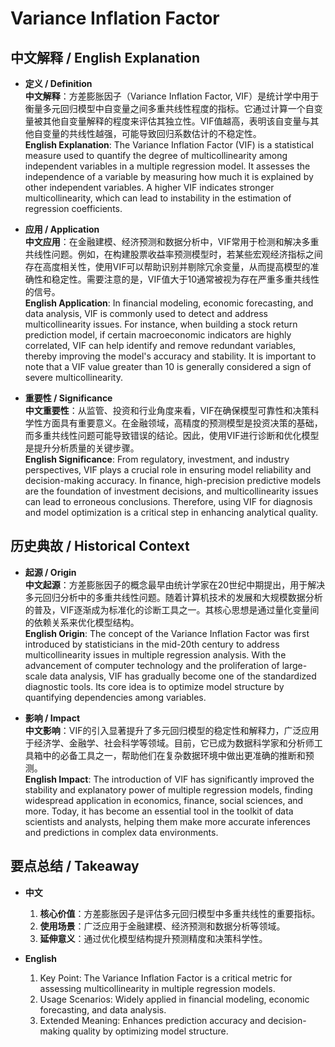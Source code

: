 # Variance Inflation Factor

## 中文解释 / English Explanation

* **定义 / Definition**  
  **中文解释**：方差膨胀因子（Variance Inflation Factor, VIF）是统计学中用于衡量多元回归模型中自变量之间多重共线性程度的指标。它通过计算一个自变量被其他自变量解释的程度来评估其独立性。VIF值越高，表明该自变量与其他自变量的共线性越强，可能导致回归系数估计的不稳定性。  
  **English Explanation**: The Variance Inflation Factor (VIF) is a statistical measure used to quantify the degree of multicollinearity among independent variables in a multiple regression model. It assesses the independence of a variable by measuring how much it is explained by other independent variables. A higher VIF indicates stronger multicollinearity, which can lead to instability in the estimation of regression coefficients.

* **应用 / Application**  
  **中文应用**：在金融建模、经济预测和数据分析中，VIF常用于检测和解决多重共线性问题。例如，在构建股票收益率预测模型时，若某些宏观经济指标之间存在高度相关性，使用VIF可以帮助识别并剔除冗余变量，从而提高模型的准确性和稳定性。需要注意的是，VIF值大于10通常被视为存在严重多重共线性的信号。  
  **English Application**: In financial modeling, economic forecasting, and data analysis, VIF is commonly used to detect and address multicollinearity issues. For instance, when building a stock return prediction model, if certain macroeconomic indicators are highly correlated, VIF can help identify and remove redundant variables, thereby improving the model's accuracy and stability. It is important to note that a VIF value greater than 10 is generally considered a sign of severe multicollinearity.

* **重要性 / Significance**  
  **中文重要性**：从监管、投资和行业角度来看，VIF在确保模型可靠性和决策科学性方面具有重要意义。在金融领域，高精度的预测模型是投资决策的基础，而多重共线性问题可能导致错误的结论。因此，使用VIF进行诊断和优化模型是提升分析质量的关键步骤。  
  **English Significance**: From regulatory, investment, and industry perspectives, VIF plays a crucial role in ensuring model reliability and decision-making accuracy. In finance, high-precision predictive models are the foundation of investment decisions, and multicollinearity issues can lead to erroneous conclusions. Therefore, using VIF for diagnosis and model optimization is a critical step in enhancing analytical quality.

## 历史典故 / Historical Context

* **起源 / Origin**  
  **中文起源**：方差膨胀因子的概念最早由统计学家在20世纪中期提出，用于解决多元回归分析中的多重共线性问题。随着计算机技术的发展和大规模数据分析的普及，VIF逐渐成为标准化的诊断工具之一。其核心思想是通过量化变量间的依赖关系来优化模型结构。  
  **English Origin**: The concept of the Variance Inflation Factor was first introduced by statisticians in the mid-20th century to address multicollinearity issues in multiple regression analysis. With the advancement of computer technology and the proliferation of large-scale data analysis, VIF has gradually become one of the standardized diagnostic tools. Its core idea is to optimize model structure by quantifying dependencies among variables.

* **影响 / Impact**  
  **中文影响**：VIF的引入显著提升了多元回归模型的稳定性和解释力，广泛应用于经济学、金融学、社会科学等领域。目前，它已成为数据科学家和分析师工具箱中的必备工具之一，帮助他们在复杂数据环境中做出更准确的推断和预测。  
  **English Impact**: The introduction of VIF has significantly improved the stability and explanatory power of multiple regression models, finding widespread application in economics, finance, social sciences, and more. Today, it has become an essential tool in the toolkit of data scientists and analysts, helping them make more accurate inferences and predictions in complex data environments.

## 要点总结 / Takeaway

* **中文**  
  1. **核心价值**：方差膨胀因子是评估多元回归模型中多重共线性的重要指标。
  2. **使用场景**：广泛应用于金融建模、经济预测和数据分析等领域。
  3. **延伸意义**：通过优化模型结构提升预测精度和决策科学性。

* **English**  
  1. Key Point: The Variance Inflation Factor is a critical metric for assessing multicollinearity in multiple regression models.
  2. Usage Scenarios: Widely applied in financial modeling, economic forecasting, and data analysis.
  3. Extended Meaning: Enhances prediction accuracy and decision-making quality by optimizing model structure.
